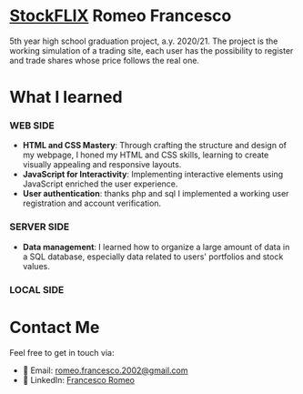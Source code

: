 # [StockFLIX](http://romeofrancesco.altervista.org/) Romeo Francesco

5th year high school graduation project, a.y. 2020/21. The project is the working simulation of a trading site, each user has the possibility to register and trade shares whose price follows the real one.

# What I learned
### WEB SIDE 
- **HTML and CSS Mastery**: Through crafting the structure and design of my webpage, I honed my HTML and CSS skills, learning to create visually appealing and responsive layouts.
- **JavaScript for Interactivity**: Implementing interactive elements using JavaScript enriched the user experience.
-  **User authentication**: thanks php and sql I implemented a working user registration and account verification.

### SERVER SIDE
- **Data management**: I learned how to organize a large amount of data in a SQL database, especially data related to users' portfolios and stock values.

### LOCAL SIDE

# Contact Me
Feel free to get in touch via:
- 📧 Email: romeo.francesco.2002@gmail.com
- 💼 LinkedIn: [Francesco Romeo](https://www.linkedin.com/in/FrancescoRomeo02)


